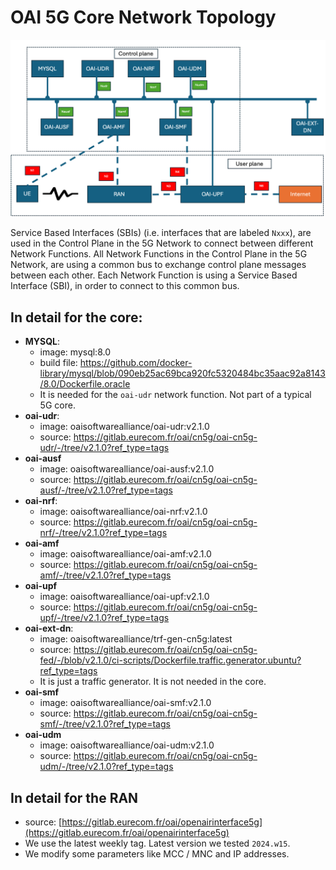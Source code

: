 # OAI 5G Core Network Topology

![OAI_testbed_logical_topology](OAI_testbed_logical_topology.png)

Service Based Interfaces (SBIs) (i.e. interfaces that are labeled `Nxxx`), are used in the Control Plane in the 5G Network to connect between different Network Functions.
All Network Functions in the Control Plane in the 5G Network, are using a common bus to exchange control plane messages between each other.
Each Network Function is using a Service Based Interface (SBI), in order to connect to this common bus.

## In detail for the core:

 - **MYSQL**: 
	 - image: mysql:8.0
	 - build file: https://github.com/docker-library/mysql/blob/090eb25ac69bca920fc5320484bc35aac92a8143/8.0/Dockerfile.oracle
	 - It is needed for the `oai-udr` network function. Not part of a typical 5G core.
 - **oai-udr**: 
	 - image: oaisoftwarealliance/oai-udr:v2.1.0
	 - source: https://gitlab.eurecom.fr/oai/cn5g/oai-cn5g-udr/-/tree/v2.1.0?ref_type=tags
 - **oai-ausf**
	 - image: oaisoftwarealliance/oai-ausf:v2.1.0
	 - source: https://gitlab.eurecom.fr/oai/cn5g/oai-cn5g-ausf/-/tree/v2.1.0?ref_type=tags
 - **oai-nrf**:
	 - image: oaisoftwarealliance/oai-nrf:v2.1.0
	 - source: https://gitlab.eurecom.fr/oai/cn5g/oai-cn5g-nrf/-/tree/v2.1.0?ref_type=tags
 - **oai-amf**
	 - image:  oaisoftwarealliance/oai-amf:v2.1.0
	 - source: https://gitlab.eurecom.fr/oai/cn5g/oai-cn5g-amf/-/tree/v2.1.0?ref_type=tags
 - **oai-upf**
	 - image: oaisoftwarealliance/oai-upf:v2.1.0
	 - source: https://gitlab.eurecom.fr/oai/cn5g/oai-cn5g-upf/-/tree/v2.1.0?ref_type=tags
- **oai-ext-dn**:
	 - image: oaisoftwarealliance/trf-gen-cn5g:latest
	 - source: https://gitlab.eurecom.fr/oai/cn5g/oai-cn5g-fed/-/blob/v2.1.0/ci-scripts/Dockerfile.traffic.generator.ubuntu?ref_type=tags
	 - It is just a traffic generator. It is not needed in the core.
 - **oai-smf**
	 - image: oaisoftwarealliance/oai-smf:v2.1.0
	 - source: https://gitlab.eurecom.fr/oai/cn5g/oai-cn5g-smf/-/tree/v2.1.0?ref_type=tags
 - **oai-udm**
	 - image: oaisoftwarealliance/oai-udm:v2.1.0
	 - source: https://gitlab.eurecom.fr/oai/cn5g/oai-cn5g-udm/-/tree/v2.1.0?ref_type=tags


## In detail for the RAN 

- source: [https://gitlab.eurecom.fr/oai/openairinterface5g](https://gitlab.eurecom.fr/oai/openairinterface5g)
- We use the latest weekly tag. Latest version we tested `2024.w15`.
- We modify some parameters like MCC / MNC and IP addresses.


